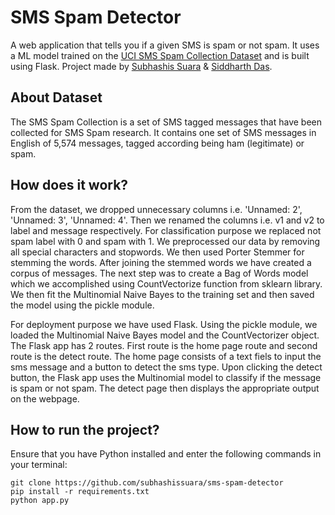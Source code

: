 # SMS Spam Detector

A web application that tells you if a given SMS is spam or not spam. It uses a ML model trained on the [UCI SMS Spam Collection Dataset](https://www.kaggle.com/datasets/uciml/sms-spam-collection-dataset) and is built using Flask. Project made by [Subhashis Suara](https://www.subhashissuara.com/) & [Siddharth Das](https://www.linkedin.com/in/siddharth-das-2108at).

## About Dataset

The SMS Spam Collection is a set of SMS tagged messages that have been collected for SMS Spam research. It contains one set of SMS messages in English of 5,574 messages, tagged according being ham (legitimate) or spam.

## How does it work?

From the dataset, we dropped unnecessary columns i.e. 'Unnamed: 2', 'Unnamed: 3', 'Unnamed: 4'. Then we renamed the columns i.e. v1 and v2 to label and message respectively. For classification purpose we replaced not spam label with 0 and spam with 1. We preprocessed our data by removing all special characters and stopwords. We then used Porter Stemmer for stemming the words. After joining the stemmed words we have created a corpus of messages. The next step was to create a Bag of Words model which we accomplished using CountVectorize function from sklearn library. We then fit the Multinomial Naive Bayes to the training set and then saved the model using the pickle module.

For deployment purpose we have used Flask. Using the pickle module, we loaded the Multinomial Naive Bayes model and the CountVectorizer object. The Flask app has 2 routes. First route is the home page route and second route is the detect route. The home page consists of a text fiels to input the sms message and a button to detect the sms type. Upon clicking the detect button, the Flask app uses the Multinomial model to classify if the message is spam or not spam. The detect page then displays the appropriate output on the webpage.

## How to run the project?

Ensure that you have Python installed and enter the following commands in your terminal:

```
git clone https://github.com/subhashissuara/sms-spam-detector
pip install -r requirements.txt
python app.py
```
